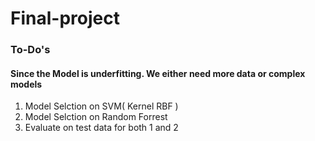 # Final-project

### To-Do's
#### Since the Model is underfitting. We either need more data or complex models

1. Model Selction on SVM( Kernel RBF )
2. Model Selction on Random Forrest
3. Evaluate on test data for both 1 and 2
